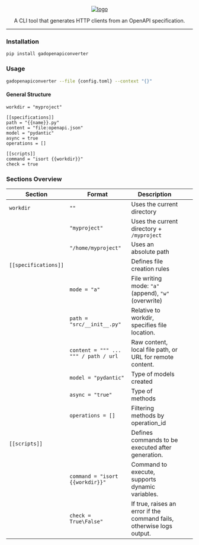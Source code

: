<p align="center">
  <a href="https://github.com/AlexDemure/gadopenapiconverter">
    <a href="https://ibb.co/k6D5VxP6"><img src="https://i.ibb.co/Xk5jfbGk/logo.png" alt="logo" border="0"></a>
  </a>
</p>

<p align="center">
  A CLI tool that generates HTTP clients from an OpenAPI specification.
</p>

---

### Installation

```
pip install gadopenapiconverter
```

### Usage

```sh
gadopenapiconverter --file {config.toml} --context "{}"
```

#### General Structure

```
workdir = "myproject"

[[specifications]]
path = "{{name}}.py"
content = "file:openapi.json"
model = "pydantic"
async = true
operations = []

[[scripts]]
command = "isort {{workdir}}"
check = true
```

### Sections Overview
| Section              | Format                               | Description                                                              |   |   |
|----------------------|--------------------------------------|--------------------------------------------------------------------------|---|---|
| `workdir`            | `""`                                 | Uses the current directory                                               |   |   |
|                      | `"myproject"`                        | Uses the current directory + `/myproject`                                |   |   |
|                      | `"/home/myproject"`                  | Uses an absolute path                                                    |   |   |
| `[[specifications]]` |                                      | Defines file creation rules                                              |   |   |
|                      | `mode = "a"`                         | File writing mode: `"a"` (append), `"w"` (overwrite)                     |   |   |
|                      | `path = "src/__init__.py"`           | Relative to workdir, specifies file location.                            |   |   |
|                      | `content = """ ... """ / path / url` | Raw content, local file path, or URL for remote content.                 |   |   |
|                      | `model = "pydantic"`                 | Type of models created                                                   |   |   |
|                      | `async = "true"`                     | Type of methods                                                          |   |   |
|                      | `operations = []`                    | Filtering methods by operation_id                                        |   |   |
| `[[scripts]]`        |                                      | Defines commands to be executed after generation.                        |   |   |
|                      | `command = "isort {{workdir}}"`      | Command to execute, supports dynamic variables.                          |   |   |
|                      | `check = True\False"`                | If true, raises an error if the command fails, otherwise logs output.    |   |   |
